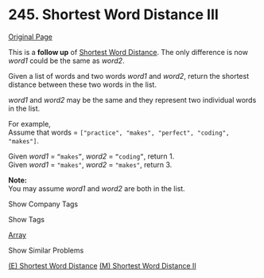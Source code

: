 # 245. Shortest Word Distance III

[Original Page](https://leetcode.com/problems/shortest-word-distance-iii/)

This is a **follow up** of [Shortest Word Distance](/problems/shortest-word-distance). The only difference is now _word1_ could be the same as _word2_.

Given a list of words and two words _word1_ and _word2_, return the shortest distance between these two words in the list.

_word1_ and _word2_ may be the same and they represent two individual words in the list.

For example,  
Assume that words = `["practice", "makes", "perfect", "coding", "makes"]`.

Given _word1_ = `“makes”`, _word2_ = `“coding”`, return 1.  
Given _word1_ = `"makes"`, _word2_ = `"makes"`, return 3.

**Note:**  
You may assume _word1_ and _word2_ are both in the list.

<div>

<div id="company_tags" class="btn btn-xs btn-warning">Show Company Tags</div>

<span class="hidebutton" style="display: none;">[LinkedIn](/company/linkedin/)</span></div>

<div>

<div id="tags" class="btn btn-xs btn-warning">Show Tags</div>

<span class="hidebutton">[Array](/tag/array/)</span></div>

<div>

<div id="similar" class="btn btn-xs btn-warning">Show Similar Problems</div>

<span class="hidebutton">[(E) Shortest Word Distance](/problems/shortest-word-distance/) [(M) Shortest Word Distance II](/problems/shortest-word-distance-ii/)</span></div>